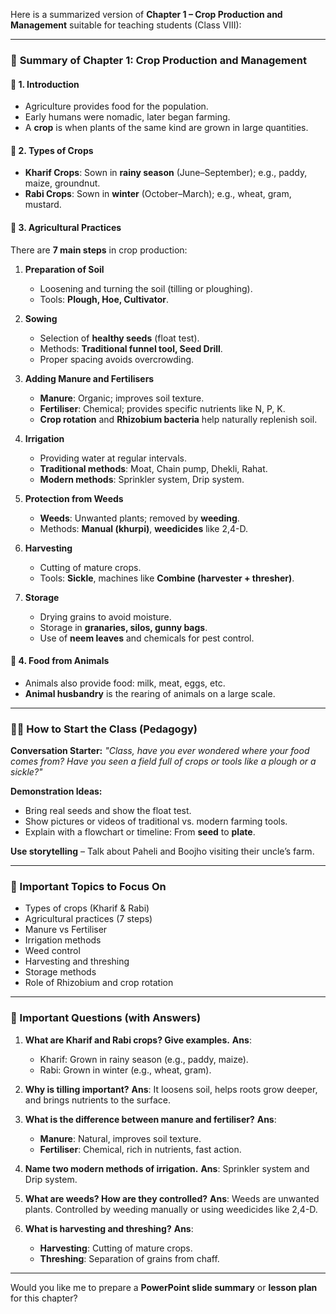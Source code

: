 Here is a summarized version of **Chapter 1 – Crop Production and Management** suitable for teaching students (Class VIII):

---

### 🌾 **Summary of Chapter 1: Crop Production and Management**

#### 🔶 1. **Introduction**

* Agriculture provides food for the population.
* Early humans were nomadic, later began farming.
* A **crop** is when plants of the same kind are grown in large quantities.

#### 🔶 2. **Types of Crops**

* **Kharif Crops**: Sown in **rainy season** (June–September); e.g., paddy, maize, groundnut.
* **Rabi Crops**: Sown in **winter** (October–March); e.g., wheat, gram, mustard.

#### 🔶 3. **Agricultural Practices**

There are **7 main steps** in crop production:

1. **Preparation of Soil**

   * Loosening and turning the soil (tilling or ploughing).
   * Tools: **Plough, Hoe, Cultivator**.

2. **Sowing**

   * Selection of **healthy seeds** (float test).
   * Methods: **Traditional funnel tool, Seed Drill**.
   * Proper spacing avoids overcrowding.

3. **Adding Manure and Fertilisers**

   * **Manure**: Organic; improves soil texture.
   * **Fertiliser**: Chemical; provides specific nutrients like N, P, K.
   * **Crop rotation** and **Rhizobium bacteria** help naturally replenish soil.

4. **Irrigation**

   * Providing water at regular intervals.
   * **Traditional methods**: Moat, Chain pump, Dhekli, Rahat.
   * **Modern methods**: Sprinkler system, Drip system.

5. **Protection from Weeds**

   * **Weeds**: Unwanted plants; removed by **weeding**.
   * Methods: **Manual (khurpi)**, **weedicides** like 2,4-D.

6. **Harvesting**

   * Cutting of mature crops.
   * Tools: **Sickle**, machines like **Combine (harvester + thresher)**.

7. **Storage**

   * Drying grains to avoid moisture.
   * Storage in **granaries, silos, gunny bags**.
   * Use of **neem leaves** and chemicals for pest control.

#### 🔶 4. **Food from Animals**

* Animals also provide food: milk, meat, eggs, etc.
* **Animal husbandry** is the rearing of animals on a large scale.

---

### 👩‍🏫 How to Start the Class (Pedagogy)

**Conversation Starter:**
*"Class, have you ever wondered where your food comes from? Have you seen a field full of crops or tools like a plough or a sickle?"*

**Demonstration Ideas:**

* Bring real seeds and show the float test.
* Show pictures or videos of traditional vs. modern farming tools.
* Explain with a flowchart or timeline: From **seed** to **plate**.

**Use storytelling** – Talk about Paheli and Boojho visiting their uncle’s farm.

---

### 📌 Important Topics to Focus On

* Types of crops (Kharif & Rabi)
* Agricultural practices (7 steps)
* Manure vs Fertiliser
* Irrigation methods
* Weed control
* Harvesting and threshing
* Storage methods
* Role of Rhizobium and crop rotation

---

### 📘 Important Questions (with Answers)

1. **What are Kharif and Rabi crops? Give examples.**
   **Ans**:

   * Kharif: Grown in rainy season (e.g., paddy, maize).
   * Rabi: Grown in winter (e.g., wheat, gram).

2. **Why is tilling important?**
   **Ans**: It loosens soil, helps roots grow deeper, and brings nutrients to the surface.

3. **What is the difference between manure and fertiliser?**
   **Ans**:

   * **Manure**: Natural, improves soil texture.
   * **Fertiliser**: Chemical, rich in nutrients, fast action.

4. **Name two modern methods of irrigation.**
   **Ans**: Sprinkler system and Drip system.

5. **What are weeds? How are they controlled?**
   **Ans**: Weeds are unwanted plants. Controlled by weeding manually or using weedicides like 2,4-D.

6. **What is harvesting and threshing?**
   **Ans**:

   * **Harvesting**: Cutting of mature crops.
   * **Threshing**: Separation of grains from chaff.

---

Would you like me to prepare a **PowerPoint slide summary** or **lesson plan** for this chapter?
